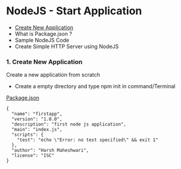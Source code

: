 
# **NodeJS - Start Application**

* [Create New Application](#1)
* What is Package.json ?
* Sample NodeJS Code
* Create Simple HTTP Server using NodeJS

### <p id ="1">**1. Create New Application**
  Create a new application from scratch 
  * Create a empty directory and type npm init in command/Terminal</p>

[Package.json](https://github.com/harshmaheshwari001/node_starter/blob/master/package.json)
```
{
  "name": "firstapp",
  "version": "1.0.0",
  "description": "first node js application",
  "main": "index.js",
  "scripts": {
    "test": "echo \"Error: no test specified\" && exit 1"
  },
  "author": "Harsh Maheshwari",
  "license": "ISC"
}
```

